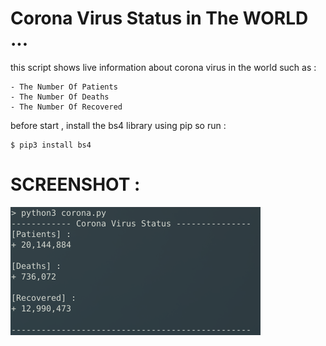# Corona Virus Status in The WORLD ...

this script shows live information about corona virus in the world such as :

	- The Number Of Patients 
	- The Number Of Deaths
	- The Number Of Recovered

before start , install the bs4 library using pip so run :

```
$ pip3 install bs4
```

# SCREENSHOT : 

<img src="screenshot.png" alt="screen shot" />


